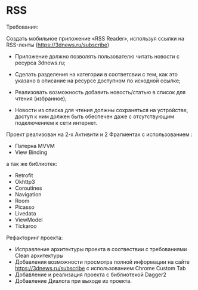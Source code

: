 # RSS


Требования:

Создать мобильное приложение «RSS Reader», используя ссылки на RSS-ленты (https://3dnews.ru/subscribe) 

- Приложение должно позволять пользователю читать новости с ресурса 3dnews.ru;

- Сделать разделения на категории в соответсвии с тем, как это указано в описание на ресурсе доступном по исходной ссылке;

- Реализовать возможность добавить новость/статью в список для чтения (избранное);

- Новости из списка для чтения должны сохраняться на устройстве, доступ к ним должен быть обеспечен даже с отсутствующим подключением к сети интернет.

Проект реализован на 2-х Активити и 2 Фрагментах с использованием :

- Патерна MVVM
- View Binding

а так же библиотек:

- Retrofit
- Okhttp3
- Coroutines
- Navigation
- Room
- Picasso
- Livedata
- ViewModel
- Tickaroo

Рефакторинг проекта:

- Исправление архитектуры проекта в соотвествии с требованиями Clean архитектуры
- Добавления возможности просмотра полной информации на сайте https://3dnews.ru/subscribe с использованием Chrome Custom Tab
- Добавление и реализация проекта с библиотекой Dagger2
- Добавление Диалога при выходе из проекта.

